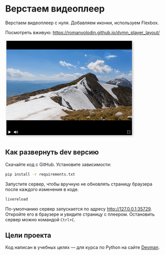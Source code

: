 # Верстаем видеоплеер

Верстаем видеоплеер с нуля. Добавляем иконки, используем Flexbox.

Посмотреть вживую: <https://romanvolodin.github.io/dvmn_player_layout/>

![Скриншот видеоплеера](./screenshots/video_player_screenshot.png)

## Как развернуть dev версию

Скачайте код с GitHub. Установите зависимости:

```sh
pip install -r requirements.txt
```

Запустите сервер, чтобы вручную не обновлять страницу браузера после каждого изменения в коде.

```sh
livereload
```

По-умолчанию сервер запускается по адресу <http://127.0.0.1:35729>. Откройте его в браузере и увидите страницу с плеером. Остановить сервер можно командой `Ctrl+C`.

## Цели проекта

Код написан в учебных целях — для курса по Python на сайте [Devman](https://dvmn.org/modules/django-layout/).
